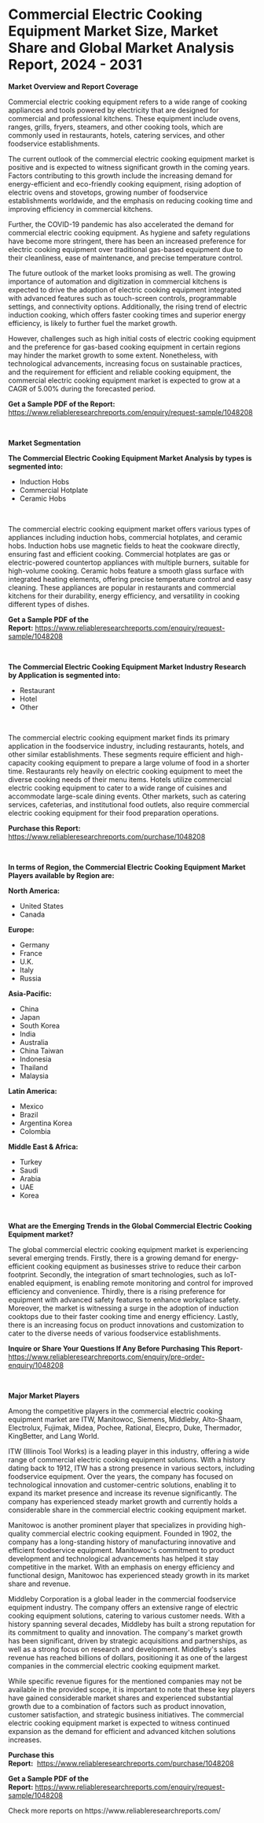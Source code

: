 <p><h1>Commercial Electric Cooking Equipment Market Size, Market Share and Global Market Analysis Report, 2024 - 2031</h1></p><p><strong>Market Overview and Report Coverage</strong></p>
<p><p>Commercial electric cooking equipment refers to a wide range of cooking appliances and tools powered by electricity that are designed for commercial and professional kitchens. These equipment include ovens, ranges, grills, fryers, steamers, and other cooking tools, which are commonly used in restaurants, hotels, catering services, and other foodservice establishments. </p><p>The current outlook of the commercial electric cooking equipment market is positive and is expected to witness significant growth in the coming years. Factors contributing to this growth include the increasing demand for energy-efficient and eco-friendly cooking equipment, rising adoption of electric ovens and stovetops, growing number of foodservice establishments worldwide, and the emphasis on reducing cooking time and improving efficiency in commercial kitchens.</p><p>Further, the COVID-19 pandemic has also accelerated the demand for commercial electric cooking equipment. As hygiene and safety regulations have become more stringent, there has been an increased preference for electric cooking equipment over traditional gas-based equipment due to their cleanliness, ease of maintenance, and precise temperature control.</p><p>The future outlook of the market looks promising as well. The growing importance of automation and digitization in commercial kitchens is expected to drive the adoption of electric cooking equipment integrated with advanced features such as touch-screen controls, programmable settings, and connectivity options. Additionally, the rising trend of electric induction cooking, which offers faster cooking times and superior energy efficiency, is likely to further fuel the market growth.</p><p>However, challenges such as high initial costs of electric cooking equipment and the preference for gas-based cooking equipment in certain regions may hinder the market growth to some extent. Nonetheless, with technological advancements, increasing focus on sustainable practices, and the requirement for efficient and reliable cooking equipment, the commercial electric cooking equipment market is expected to grow at a CAGR of 5.00% during the forecasted period.</p></p>
<p><strong>Get a Sample PDF of the Report:</strong> <a href="https://www.reliableresearchreports.com/enquiry/request-sample/1048208">https://www.reliableresearchreports.com/enquiry/request-sample/1048208</a></p>
<p>&nbsp;</p>
<p><strong>Market Segmentation</strong></p>
<p><strong>The Commercial Electric Cooking Equipment Market Analysis by types is segmented into:</strong></p>
<p><ul><li>Induction Hobs</li><li>Commercial Hotplate</li><li>Ceramic Hobs</li></ul></p>
<p>&nbsp;</p>
<p><p>The commercial electric cooking equipment market offers various types of appliances including induction hobs, commercial hotplates, and ceramic hobs. Induction hobs use magnetic fields to heat the cookware directly, ensuring fast and efficient cooking. Commercial hotplates are gas or electric-powered countertop appliances with multiple burners, suitable for high-volume cooking. Ceramic hobs feature a smooth glass surface with integrated heating elements, offering precise temperature control and easy cleaning. These appliances are popular in restaurants and commercial kitchens for their durability, energy efficiency, and versatility in cooking different types of dishes.</p></p>
<p><strong>Get a Sample PDF of the Report:</strong>&nbsp;<a href="https://www.reliableresearchreports.com/enquiry/request-sample/1048208">https://www.reliableresearchreports.com/enquiry/request-sample/1048208</a></p>
<p>&nbsp;</p>
<p><strong>The Commercial Electric Cooking Equipment Market Industry Research by Application is segmented into:</strong></p>
<p><ul><li>Restaurant</li><li>Hotel</li><li>Other</li></ul></p>
<p>&nbsp;</p>
<p><p>The commercial electric cooking equipment market finds its primary application in the foodservice industry, including restaurants, hotels, and other similar establishments. These segments require efficient and high-capacity cooking equipment to prepare a large volume of food in a shorter time. Restaurants rely heavily on electric cooking equipment to meet the diverse cooking needs of their menu items. Hotels utilize commercial electric cooking equipment to cater to a wide range of cuisines and accommodate large-scale dining events. Other markets, such as catering services, cafeterias, and institutional food outlets, also require commercial electric cooking equipment for their food preparation operations.</p></p>
<p><strong>Purchase this Report:</strong>&nbsp; <a href="https://www.reliableresearchreports.com/purchase/1048208">https://www.reliableresearchreports.com/purchase/1048208</a></p>
<p>&nbsp;</p>
<p><strong>In terms of Region, the Commercial Electric Cooking Equipment Market Players available by Region are:</strong></p>
<p>
    <p> <strong> North America: </strong>
        <ul>
            <li>United States</li>
            <li>Canada</li>
        </ul>
        </p> 
    <p> <strong> Europe: </strong>
        <ul>
            <li>Germany</li>
            <li>France</li>
            <li>U.K.</li>
            <li>Italy</li>
            <li>Russia</li>
        </ul>
        </p> 
    <p> <strong> Asia-Pacific: </strong>
        <ul>
            <li>China</li>
            <li>Japan</li>
            <li>South Korea</li>
            <li>India</li>
            <li>Australia</li>
            <li>China Taiwan</li>
            <li>Indonesia</li>
            <li>Thailand</li>
            <li>Malaysia</li>
        </ul>
        </p> 
    <p> <strong> Latin America: </strong>
        <ul>
            <li>Mexico</li>
            <li>Brazil</li>
            <li>Argentina Korea</li>
            <li>Colombia</li>
        </ul>
        </p> 
    <p> <strong> Middle East & Africa: </strong>
        <ul>
            <li>Turkey</li>
            <li>Saudi</li>
            <li>Arabia</li>
            <li>UAE</li>
            <li>Korea</li>
        </ul>
    </p>
    </p>
<p>&nbsp;</p>
<p><strong>What are the Emerging Trends in the Global Commercial Electric Cooking Equipment market?</strong></p>
<p><p>The global commercial electric cooking equipment market is experiencing several emerging trends. Firstly, there is a growing demand for energy-efficient cooking equipment as businesses strive to reduce their carbon footprint. Secondly, the integration of smart technologies, such as IoT-enabled equipment, is enabling remote monitoring and control for improved efficiency and convenience. Thirdly, there is a rising preference for equipment with advanced safety features to enhance workplace safety. Moreover, the market is witnessing a surge in the adoption of induction cooktops due to their faster cooking time and energy efficiency. Lastly, there is an increasing focus on product innovations and customization to cater to the diverse needs of various foodservice establishments.</p></p>
<p><strong>Inquire or Share Your Questions If Any Before Purchasing This Report</strong>- <a href="https://www.reliableresearchreports.com/enquiry/pre-order-enquiry/1048208">https://www.reliableresearchreports.com/enquiry/pre-order-enquiry/1048208</a></p>
<p>&nbsp;</p>
<p><strong>Major Market Players</strong></p>
<p><p>Among the competitive players in the commercial electric cooking equipment market are ITW, Manitowoc, Siemens, Middleby, Alto-Shaam, Electrolux, Fujimak, Midea, Pochee, Rational, Elecpro, Duke, Thermador, KingBetter, and Lang World.</p><p>ITW (Illinois Tool Works) is a leading player in this industry, offering a wide range of commercial electric cooking equipment solutions. With a history dating back to 1912, ITW has a strong presence in various sectors, including foodservice equipment. Over the years, the company has focused on technological innovation and customer-centric solutions, enabling it to expand its market presence and increase its revenue significantly. The company has experienced steady market growth and currently holds a considerable share in the commercial electric cooking equipment market.</p><p>Manitowoc is another prominent player that specializes in providing high-quality commercial electric cooking equipment. Founded in 1902, the company has a long-standing history of manufacturing innovative and efficient foodservice equipment. Manitowoc's commitment to product development and technological advancements has helped it stay competitive in the market. With an emphasis on energy efficiency and functional design, Manitowoc has experienced steady growth in its market share and revenue.</p><p>Middleby Corporation is a global leader in the commercial foodservice equipment industry. The company offers an extensive range of electric cooking equipment solutions, catering to various customer needs. With a history spanning several decades, Middleby has built a strong reputation for its commitment to quality and innovation. The company's market growth has been significant, driven by strategic acquisitions and partnerships, as well as a strong focus on research and development. Middleby's sales revenue has reached billions of dollars, positioning it as one of the largest companies in the commercial electric cooking equipment market.</p><p>While specific revenue figures for the mentioned companies may not be available in the provided scope, it is important to note that these key players have gained considerable market shares and experienced substantial growth due to a combination of factors such as product innovation, customer satisfaction, and strategic business initiatives. The commercial electric cooking equipment market is expected to witness continued expansion as the demand for efficient and advanced kitchen solutions increases.</p></p>
<p><strong>Purchase this Report:</strong>&nbsp;&nbsp;<a href="https://www.reliableresearchreports.com/purchase/1048208">https://www.reliableresearchreports.com/purchase/1048208</a></p>
<p></p>
<p><strong>Get a Sample PDF of the Report:</strong>&nbsp;<a href="https://www.reliableresearchreports.com/enquiry/request-sample/1048208">https://www.reliableresearchreports.com/enquiry/request-sample/1048208</a></p>
<p>Check more reports on https://www.reliableresearchreports.com/</p>